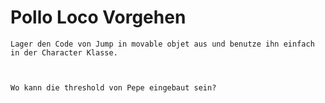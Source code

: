 # Pollo Loco Vorgehen



```pseudocode
Lager den Code von Jump in movable objet aus und benutze ihn einfach in der Character Klasse.

	
```



```pseudocode
Wo kann die threshold von Pepe eingebaut sein?

```

